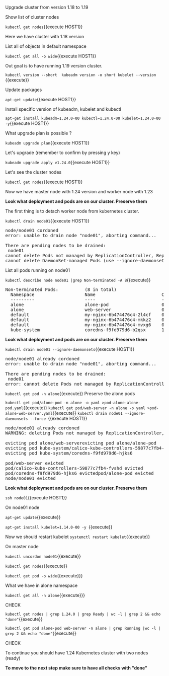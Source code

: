 Upgrade cluster from version 1.18 to 1.19

Show list of cluster nodes

`kubectl get nodes`{{execute HOST1}}

Here we have cluster with 1.18 version

List all of objects in default namespace

`kubectl get all -o wide`{{execute HOST1}}

Out goal is to have running 1.19 version cluster.

`kubectl version --short 
kubeadm version -o short
kubelet --version
`{{execute}}

Update packages

`apt-get update`{{execute HOST1}}

Install specific version of  kubeadm, kubelet and kubectl

`apt-get install kubeadm=1.24.0-00 kubectl=1.24.0-00 kubelet=1.24.0-00 -y`{{execute HOST1}}

What upgrade plan is possible ?

`kubeadm upgrade plan`{{execute HOST1}}

Let's upgrade (remember to confirm by pressing y key) 

`kubeadm upgrade apply v1.24.0`{{execute HOST1}}

Let's see the cluster nodes

`kubectl get nodes`{{execute HOST1}}

Now we have master node with 1.24 version and worker node with 1.23

**Look what deployment and pods are on our cluster. Preserve them**


The first thing is to detach worker node from kubernetes cluster.

`kubectl drain node01`{{execute HOST1}}

<pre>
node/node01 cordoned
error: unable to drain node "node01", aborting command...

There are pending nodes to be drained:
 node01
cannot delete Pods not managed by ReplicationController, ReplicaSet, Job, DaemonSet or StatefulSet (use --force to override): alone/alone-pod, alone/web-server
cannot delete DaemonSet-managed Pods (use --ignore-daemonsets to ignore): kube-system/calico-node-pdjlj, kube-system/kube-proxy-kqlkj
</pre>

List all pods running on node01

`kubectl describe node node01 |grep Non-terminated -A 8`{{execute}}

<pre>
Non-terminated Pods:          (8 in total)
  Namespace                   Name                         CPU Requests  CPU Limits  Memory Requests  MemoryLimits  AGE
  ---------                   ----                         ------------  ----------  ---------------  -------------  ---
  alone                       alone-pod                    0 (0%)        0 (0%)      0 (0%)           0 (0%)        3m2s
  alone                       web-server                   0 (0%)        0 (0%)      0 (0%)           0 (0%)        3m2s
  default                     my-nginx-6b474476c4-2l4cf    0 (0%)        0 (0%)      0 (0%)           0 (0%)        9m35s
  default                     my-nginx-6b474476c4-mkkz2    0 (0%)        0 (0%)      0 (0%)           0 (0%)        9m35s
  default                     my-nginx-6b474476c4-mvxg6    0 (0%)        0 (0%)      0 (0%)           0 (0%)        9m35s
  kube-system                 coredns-f9fd979d6-b2qsx      100m (5%)     0 (0%)      70Mi (1%)        170Mi (4%)     5m28s
</pre>

**Look what deployment and pods are on our cluster. Preserve them**


`kubectl drain node01 --ignore-daemonsets`{{execute HOST1}}

<pre>
node/node01 already cordoned
error: unable to drain node "node01", aborting command...

There are pending nodes to be drained:
 node01
error: cannot delete Pods not managed by ReplicationController, ReplicaSet, Job, DaemonSet or StatefulSet (use --force to override): alone/alone-pod, alone/web-server
</pre>

`kubectl get pod -n alone`{{execute}}
Preserve the alone pods

`kubectl get pod/alone-pod -n alone -o yaml >pod-alone-alone-pod.yaml`{{execute}}
`kubectl get pod/web-server -n alone -o yaml >pod-alone-web-server.yaml`{{execute}}
`kubectl drain node01 --ignore-daemonsets --force `{{execute HOST1}}

<pre>
node/node01 already cordoned
WARNING: deleting Pods not managed by ReplicationController, ReplicaSet, Job, DaemonSet or StatefulSet: alone/alone-pod, alone/web-server; ignoring DaemonSet-managed Pods: kube-system/calico-node-pdjlj, kube-system/kube-proxy-kqlkj

evicting pod alone/web-serverevicting pod alone/alone-pod
evicting pod kube-system/calico-kube-controllers-59877c7fb4-fvshd
evicting pod kube-system/coredns-f9fd979d6-hjks6

pod/web-server evicted
pod/calico-kube-controllers-59877c7fb4-fvshd evicted
pod/coredns-f9fd979d6-hjks6 evictedpod/alone-pod evicted
node/node01 evicted
</pre>

**Look what deployment and pods are on our cluster. Preserve them**

`ssh node01`{{execute HOST1}}

On node01 node

`apt-get update`{{execute}}

`apt-get install kubelet=1.14.0-00 -y `{{execute}}

Now we should restart kubelet
`systemctl restart kubelet`{{execute}}



On master node

`kubectl uncordon node01`{{execute}}

`kubectl get nodes`{{execute}}

`kubectl get pod -o wide`{{execute}}} 

What we have in alone namespace

`kubectl get all -n alone`{{execute}}} 

CHECK

`kubectl get nodes | grep 1.24.0 | grep Ready | wc -l | grep 2 && echo "done"`{{execute}}

`kubectl get pod alone-pod web-server -n alone | grep Running |wc -l | grep 2 && echo "done"`{{execute}}

CHECK

To continue you should have 1.24 Kubernetes cluster with two nodes (ready)

**To move to the next step make sure to have all checks with "done"**
